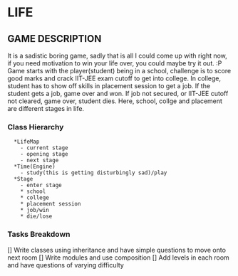 # LIFE

## GAME DESCRIPTION
It is a sadistic boring game, sadly that is all I could come up with right now, if you need motivation to win your life over, you could maybe try it out. :P
Game starts with the player(student) being in a school, challenge is to score good marks and crack IIT-JEE exam cutoff to get into college.
In college, student has to show off skills in placement session to get a job.
If the student gets a job, game over and won.
If job not secured, or IIT-JEE cutoff not cleared, game over, student dies.
Here, school, collge and placement are different stages in life.

### Class Hierarchy

```
  *LifeMap
    - current stage
    - opening stage
    - next stage
  *Time(Engine)
    - study(this is getting disturbingly sad)/play
  *Stage
    - enter stage
    * school
    * college
    * placement session
    * job/win
    * die/lose

  ```  


### Tasks Breakdown

[] Write classes using inheritance and have simple questions to move onto next room
[] Write modules and use composition
[] Add levels in each room and have questions of varying difficulty
